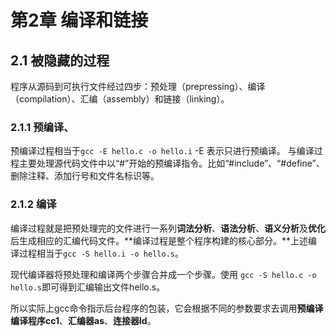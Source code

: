 # 第2章 编译和链接
## 2.1 被隐藏的过程
程序从源码到可执行文件经过四步：预处理（prepressing）、编译（compilation）、汇编（assembly）和链接（linking）。
### 2.1.1 预编译、
预编译过程相当于`gcc -E hello.c -o hello.i` -E 表示只进行预编译。
与编译过程主要处理源代码文件中以“#”开始的预编译指令。比如“#include”、“#define”、删除注释、添加行号和文件名标识等。
### 2.1.2 编译
编译过程就是把预处理完的文件进行一系列**词法分析**、**语法分析**、**语义分析**及**优化**后生成相应的汇编代码文件。**编译过程是整个程序构建的核心部分。**上述编译过程相当于`gcc -S hello.i -o hello.s`。

现代编译器将预处理和编译两个步骤合并成一个步骤。使用 `gcc -S hello.c -o hello.s`即可得到汇编输出文件hello.s。

所以实际上gcc命令指示后台程序的包装，它会根据不同的参数要求去调用**预编译编译程序cc1**、**汇编器as**、**连接器ld**。